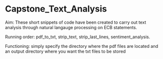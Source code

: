 # Capstone_Text_Analysis

Aim: These short snippets of code have been created to carry out text analysis through natural langauge processing on ECB statements.

Running order:
pdf_to_txt,
strip_text,
strip_last_lines,
sentiment_analysis.

Functioning: simply specify the directory where the pdf files are located and an output directory where you want the txt files to be stored
